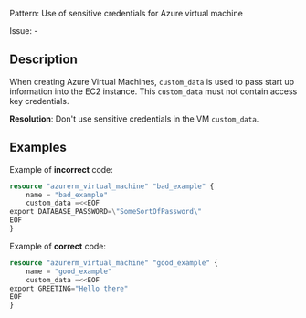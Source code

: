 Pattern: Use of sensitive credentials for Azure virtual machine

Issue: -

## Description

When creating Azure Virtual Machines, `custom_data` is used to pass start up information into the EC2 instance. This `custom_data` must not contain access key credentials.

**Resolution**: Don't use sensitive credentials in the VM `custom_data`.

## Examples

Example of **incorrect** code:

```terraform
resource "azurerm_virtual_machine" "bad_example" {
	name = "bad_example"
	custom_data =<<EOF
export DATABASE_PASSWORD=\"SomeSortOfPassword\"
EOF
}
```

Example of **correct** code:

```terraform
resource "azurerm_virtual_machine" "good_example" {
	name = "good_example"
	custom_data =<<EOF
export GREETING="Hello there"
EOF
}
```